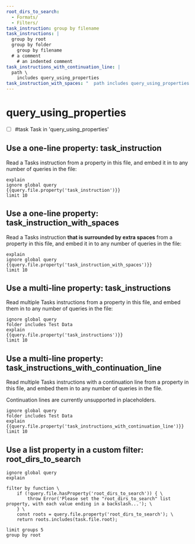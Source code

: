 ```yaml
---
root_dirs_to_search:
  - Formats/
  - Filters/
task_instruction: group by filename
task_instructions: |
  group by root
  group by folder
    group by filename
  # a comment
    # an indented comment
task_instructions_with_continuation_line: |
  path \
    includes query_using_properties
task_instruction_with_spaces: "  path includes query_using_properties  "
---
```


# query_using_properties

- [ ] #task Task in 'query_using_properties'

## Use a one-line property: task_instruction

Read a Tasks instruction from a property in this file, and embed it in to any number of queries in the file:

```tasks
explain
ignore global query
{{query.file.property('task_instruction')}}
limit 10
```

## Use a one-line property: task_instruction_with_spaces

Read a Tasks instruction **that is surrounded by extra spaces** from a property in this file, and embed it in to any number of queries in the file:

```tasks
explain
ignore global query
{{query.file.property('task_instruction_with_spaces')}}
limit 10
```

## Use a multi-line property: task_instructions

Read multiple Tasks instructions from a property in this file, and embed them in to any number of queries in the file:

```tasks
ignore global query
folder includes Test Data
explain
{{query.file.property('task_instructions')}}
limit 10
```

## Use a multi-line property: task_instructions_with_continuation_line

Read multiple Tasks instructions with a continuation line from a property in this file, and embed them in to any number of queries in the file.

Continuation lines are currently unsupported in placeholders.

```tasks
ignore global query
folder includes Test Data
explain
{{query.file.property('task_instructions_with_continuation_line')}}
limit 10
```

## Use a list property in a custom filter: root_dirs_to_search

```tasks
ignore global query
explain

filter by function \
    if (!query.file.hasProperty('root_dirs_to_search')) { \
        throw Error('Please set the "root_dirs_to_search" list property, with each value ending in a backslash...'); \
    } \
    const roots = query.file.property('root_dirs_to_search'); \
    return roots.includes(task.file.root);

limit groups 5
group by root
```
